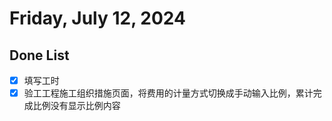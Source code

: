 # Friday, July 12, 2024

## Done List

- [x] 填写工时
- [x] 验工工程施工组织措施页面，将费用的计量方式切换成手动输入比例，累计完成比例没有显示比例内容
